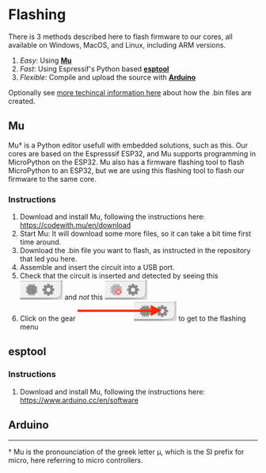 # Flashing
There is 3 methods described here to flash firmware to our cores, all available on Windows, MacOS, and Linux, including ARM versions.

1. _Easy_: Using [__Mu__](#Mu "Goto Mu instructions")
2. _Fast_: Using Espressif's Python based [__esptool__](#esptool "Goto esptool instructions")
3. _Flexible_: Compile and upload the source with [__Arduino__](#Arduino  "Goto Arduino instructions")

Optionally see [more techincal information here](TECHNICAL.md) about how the .bin files are created.

## Mu
Mu† is a Python editor usefull with embedded solutions, such as this. Our cores are based on the Espresssif ESP32, and Mu supports programming in MicroPython on the ESP32. Mu also has a firmware flashing tool to flash MicroPython to an ESP32, but we are using this flashing tool to flash our firmware to the same core.

### Instructions
1. Download and install Mu, following the instructions here: https://codewith.mu/en/download
2. Start Mu: It will download some more files, so it can take a bit time first time around.
3. Download the .bin file you want to flash, as instructed in the repository that led you here.
4. Assemble and insert the circuit into a USB port.
5. Check that the circuit is inserted and detected by seeing this ![Inserted](images/inserted.png "Inserted") and _not_ this ![Not Inserted](images/not-inserted.png "Not Inserted")
6. Click on the gear ![Gear](images/gear.png "Gear") to get to the flashing menu

## esptool

### Instructions
1. Download and install Mu, following the instructions here: https://www.arduino.cc/en/software

## Arduino




- - - -
† Mu is the pronounciation of the greek letter μ, which is the SI prefix for micro, here referring to micro controllers.
